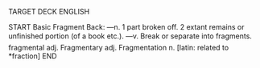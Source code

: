 TARGET DECK
ENGLISH

START
Basic
Fragment
Back: —n. 1 part broken off. 2 extant remains or unfinished portion (of a book etc.). —v. Break or separate into fragments.  fragmental adj. Fragmentary adj. Fragmentation n. [latin: related to *fraction]
END
